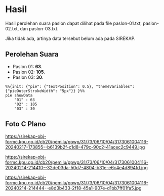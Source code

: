 # Hasil

Hasil perolehan suara paslon dapat dilihat pada file paslon-01.txt, paslon-02.txt, dan paslon-03.txt.

Jika tidak ada, artinya data tersebut belum ada pada SIREKAP.

## Perolehan Suara

 * Paslon 01: **63**.
 * Paslon 02: **105**.
 * Paslon 03: **30**.

```mermaid
%%{init: {"pie": {"textPosition": 0.5}, "themeVariables": {"pieOuterStrokeWidth": "5px"}} }%%
pie showData
    "01" : 63
    "02" : 105
    "03" : 30
```
## Foto C Plano

https://sirekap-obj-formc.kpu.go.id/cb20/pemilu/ppwp/31/73/06/10/04/3173061004116-20240217-173855--b6139b2f-c1d8-479c-90c2-41acec2c9449.jpg

https://sirekap-obj-formc.kpu.go.id/cb20/pemilu/ppwp/31/73/06/10/04/3173061004116-20240214-214410--32de03da-50d7-4804-b31e-e6c4e4d894fd.jpg

https://sirekap-obj-formc.kpu.go.id/cb20/pemilu/ppwp/31/73/06/10/04/3173061004116-20240214-214444--e8d3b433-2f18-45a1-907e-d1bb7ff01fa5.jpg
